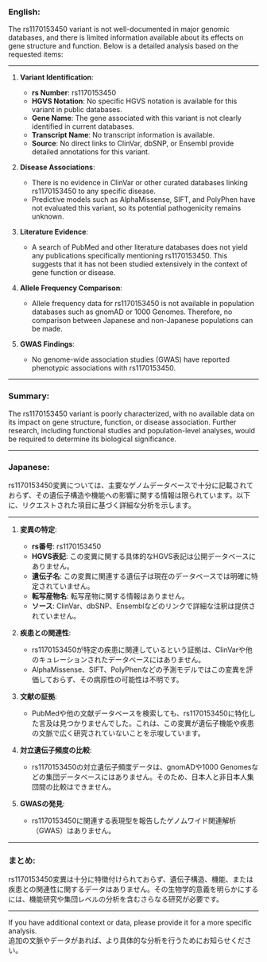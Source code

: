 ### English:
The rs1170153450 variant is not well-documented in major genomic databases, and there is limited information available about its effects on gene structure and function. Below is a detailed analysis based on the requested items:

---

1. **Variant Identification**:
   - **rs Number**: rs1170153450
   - **HGVS Notation**: No specific HGVS notation is available for this variant in public databases.
   - **Gene Name**: The gene associated with this variant is not clearly identified in current databases.
   - **Transcript Name**: No transcript information is available.
   - **Source**: No direct links to ClinVar, dbSNP, or Ensembl provide detailed annotations for this variant.

2. **Disease Associations**:
   - There is no evidence in ClinVar or other curated databases linking rs1170153450 to any specific disease.
   - Predictive models such as AlphaMissense, SIFT, and PolyPhen have not evaluated this variant, so its potential pathogenicity remains unknown.

3. **Literature Evidence**:
   - A search of PubMed and other literature databases does not yield any publications specifically mentioning rs1170153450. This suggests that it has not been studied extensively in the context of gene function or disease.

4. **Allele Frequency Comparison**:
   - Allele frequency data for rs1170153450 is not available in population databases such as gnomAD or 1000 Genomes. Therefore, no comparison between Japanese and non-Japanese populations can be made.

5. **GWAS Findings**:
   - No genome-wide association studies (GWAS) have reported phenotypic associations with rs1170153450.

---

### Summary:
The rs1170153450 variant is poorly characterized, with no available data on its impact on gene structure, function, or disease association. Further research, including functional studies and population-level analyses, would be required to determine its biological significance.

---

### Japanese:
rs1170153450変異については、主要なゲノムデータベースで十分に記載されておらず、その遺伝子構造や機能への影響に関する情報は限られています。以下に、リクエストされた項目に基づく詳細な分析を示します。

---

1. **変異の特定**:
   - **rs番号**: rs1170153450
   - **HGVS表記**: この変異に関する具体的なHGVS表記は公開データベースにありません。
   - **遺伝子名**: この変異に関連する遺伝子は現在のデータベースでは明確に特定されていません。
   - **転写産物名**: 転写産物に関する情報はありません。
   - **ソース**: ClinVar、dbSNP、Ensemblなどのリンクで詳細な注釈は提供されていません。

2. **疾患との関連性**:
   - rs1170153450が特定の疾患に関連しているという証拠は、ClinVarや他のキュレーションされたデータベースにはありません。
   - AlphaMissense、SIFT、PolyPhenなどの予測モデルではこの変異を評価しておらず、その病原性の可能性は不明です。

3. **文献の証拠**:
   - PubMedや他の文献データベースを検索しても、rs1170153450に特化した言及は見つかりませんでした。これは、この変異が遺伝子機能や疾患の文脈で広く研究されていないことを示唆しています。

4. **対立遺伝子頻度の比較**:
   - rs1170153450の対立遺伝子頻度データは、gnomADや1000 Genomesなどの集団データベースにはありません。そのため、日本人と非日本人集団間の比較はできません。

5. **GWASの発見**:
   - rs1170153450に関連する表現型を報告したゲノムワイド関連解析（GWAS）はありません。

---

### まとめ:
rs1170153450変異は十分に特徴付けられておらず、遺伝子構造、機能、または疾患との関連性に関するデータはありません。その生物学的意義を明らかにするには、機能研究や集団レベルの分析を含むさらなる研究が必要です。

--- 

If you have additional context or data, please provide it for a more specific analysis.  
追加の文脈やデータがあれば、より具体的な分析を行うためにお知らせください。